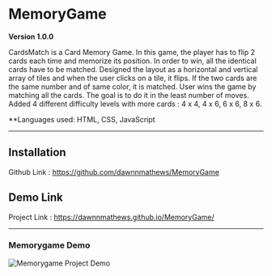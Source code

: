 # MemoryGame

**Version 1.0.0**

CardsMatch is a Card Memory Game. In this game, the player has to flip 2 cards each time and memorize its position. In order to win, all the identical cards have to be matched. Designed the layout as a horizontal and vertical array of tiles and when the user clicks on a tile, it flips. If the two cards are the same number and of same color, it is matched. User wins the game by matching all the cards. The goal is to do it in the least number of moves. Added 4 different difficulty levels with more cards : 4 x 4, 4 x 6, 6 x 6, 8 x 6. 

**Languages used: HTML, CSS, JavaScript 

---

## Installation
Github Link : https://github.com/dawnnmathews/MemoryGame


## Demo Link
Project Link : https://dawnnmathews.github.io/MemoryGame/ 


---

### Memorygame Demo
![Memorygame Project Demo](demo/Memorygame.gif)
